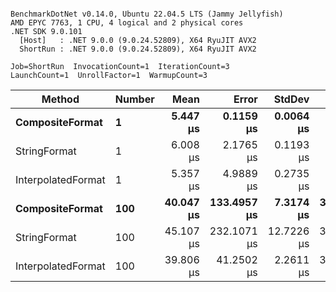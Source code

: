```

BenchmarkDotNet v0.14.0, Ubuntu 22.04.5 LTS (Jammy Jellyfish)
AMD EPYC 7763, 1 CPU, 4 logical and 2 physical cores
.NET SDK 9.0.101
  [Host]   : .NET 9.0.0 (9.0.24.52809), X64 RyuJIT AVX2
  ShortRun : .NET 9.0.0 (9.0.24.52809), X64 RyuJIT AVX2

Job=ShortRun  InvocationCount=1  IterationCount=3  
LaunchCount=1  UnrollFactor=1  WarmupCount=3  

```
| Method             | Number | Mean      | Error       | StdDev     | Min       | Max       | Allocated |
|------------------- |------- |----------:|------------:|-----------:|----------:|----------:|----------:|
| **CompositeFormat**    | **1**      |  **5.447 μs** |   **0.1159 μs** |  **0.0064 μs** |  **5.440 μs** |  **5.451 μs** |     **872 B** |
| StringFormat       | 1      |  6.008 μs |   2.1765 μs |  0.1193 μs |  5.871 μs |  6.091 μs |     896 B |
| InterpolatedFormat | 1      |  5.357 μs |   4.9889 μs |  0.2735 μs |  5.110 μs |  5.651 μs |     584 B |
| **CompositeFormat**    | **100**    | **40.047 μs** | **133.4957 μs** |  **7.3174 μs** | **35.535 μs** | **48.490 μs** |   **14336 B** |
| StringFormat       | 100    | 45.107 μs | 232.1071 μs | 12.7226 μs | 37.168 μs | 59.781 μs |   16736 B |
| InterpolatedFormat | 100    | 39.806 μs |  41.2502 μs |  2.2611 μs | 37.594 μs | 42.114 μs |   14336 B |
